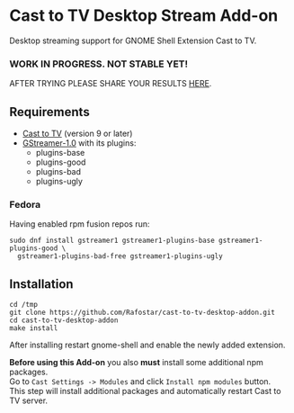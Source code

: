 # Cast to TV Desktop Stream Add-on
Desktop streaming support for GNOME Shell Extension Cast to TV.

### WORK IN PROGRESS. NOT STABLE YET!
AFTER TRYING PLEASE SHARE YOUR RESULTS [HERE](https://github.com/Rafostar/gnome-shell-extension-cast-to-tv/issues/5).

## Requirements
* [Cast to TV](https://github.com/Rafostar/gnome-shell-extension-cast-to-tv) (version 9 or later)
* [GStreamer-1.0](https://gstreamer.freedesktop.org) with its plugins:
  * plugins-base
  * plugins-good
  * plugins-bad
  * plugins-ugly

### Fedora
Having enabled rpm fusion repos run:
```
sudo dnf install gstreamer1 gstreamer1-plugins-base gstreamer1-plugins-good \
  gstreamer1-plugins-bad-free gstreamer1-plugins-ugly
```

## Installation
```
cd /tmp
git clone https://github.com/Rafostar/cast-to-tv-desktop-addon.git
cd cast-to-tv-desktop-addon
make install
```
After installing restart gnome-shell and enable the newly added extension.

**Before using this Add-on** you also **must** install some additional npm packages.<br>
Go to `Cast Settings -> Modules` and click `Install npm modules` button.<br>
This step will install additional packages and automatically restart Cast to TV server.
